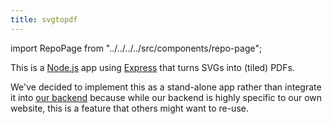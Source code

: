 ```yaml
---
title: svgtopdf
---
```


import RepoPage from "../../../../src/components/repo-page";

<RepoPage repo="svgtopdf" />

This is a [Node.js](https://nodejs.org/) app using [Express](https://expressjs.com/) that turns SVGs into (tiled) PDFs.

We've decided to implement this as a stand-alone app rather than integrate it into [our backend](/repos/backend) because while our backend is highly specific to our own website, this is a feature that others might want to re-use.

